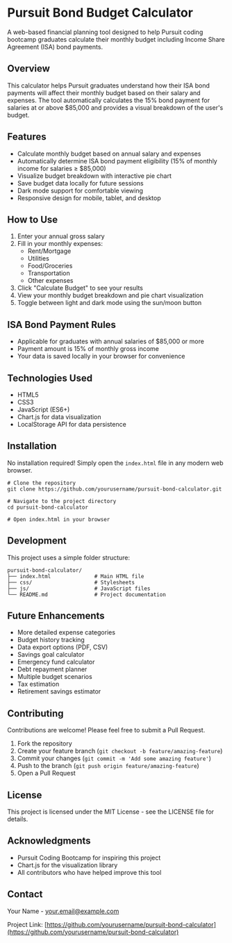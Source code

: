 # Pursuit Bond Budget Calculator

A web-based financial planning tool designed to help Pursuit coding bootcamp graduates calculate their monthly budget including Income Share Agreement (ISA) bond payments.

## Overview

This calculator helps Pursuit graduates understand how their ISA bond payments will affect their monthly budget based on their salary and expenses. The tool automatically calculates the 15% bond payment for salaries at or above $85,000 and provides a visual breakdown of the user's budget.

## Features

- Calculate monthly budget based on annual salary and expenses
- Automatically determine ISA bond payment eligibility (15% of monthly income for salaries ≥ $85,000)
- Visualize budget breakdown with interactive pie chart
- Save budget data locally for future sessions
- Dark mode support for comfortable viewing
- Responsive design for mobile, tablet, and desktop

## How to Use

1. Enter your annual gross salary
2. Fill in your monthly expenses:
   - Rent/Mortgage
   - Utilities
   - Food/Groceries
   - Transportation
   - Other expenses
3. Click "Calculate Budget" to see your results
4. View your monthly budget breakdown and pie chart visualization
5. Toggle between light and dark mode using the sun/moon button

## ISA Bond Payment Rules

- Applicable for graduates with annual salaries of $85,000 or more
- Payment amount is 15% of monthly gross income
- Your data is saved locally in your browser for convenience

## Technologies Used

- HTML5
- CSS3
- JavaScript (ES6+)
- Chart.js for data visualization
- LocalStorage API for data persistence

## Installation

No installation required! Simply open the `index.html` file in any modern web browser.

```
# Clone the repository
git clone https://github.com/yourusername/pursuit-bond-calculator.git

# Navigate to the project directory
cd pursuit-bond-calculator

# Open index.html in your browser
```

## Development

This project uses a simple folder structure:

```
pursuit-bond-calculator/
├── index.html              # Main HTML file
├── css/                    # Stylesheets
├── js/                     # JavaScript files
└── README.md               # Project documentation
```

## Future Enhancements

- More detailed expense categories
- Budget history tracking
- Data export options (PDF, CSV)
- Savings goal calculator
- Emergency fund calculator
- Debt repayment planner
- Multiple budget scenarios
- Tax estimation
- Retirement savings estimator

## Contributing

Contributions are welcome! Please feel free to submit a Pull Request.

1. Fork the repository
2. Create your feature branch (`git checkout -b feature/amazing-feature`)
3. Commit your changes (`git commit -m 'Add some amazing feature'`)
4. Push to the branch (`git push origin feature/amazing-feature`)
5. Open a Pull Request

## License

This project is licensed under the MIT License - see the LICENSE file for details.

## Acknowledgments

- Pursuit Coding Bootcamp for inspiring this project
- Chart.js for the visualization library
- All contributors who have helped improve this tool

## Contact

Your Name - [your.email@example.com](mailto:your.email@example.com)

Project Link: [https://github.com/yourusername/pursuit-bond-calculator](https://github.com/yourusername/pursuit-bond-calculator)
